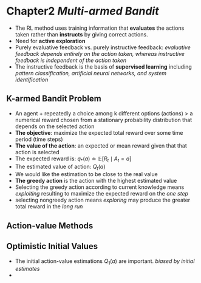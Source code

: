 # Chapter2 _Multi-armed Bandit_
- The RL method uses training information that **evaluates** the actions taken rather than **instructs** by giving correct actions.
- Need for **active exploration**
- Purely evaluative feedback vs. purely instructive feedback: _evaluative feedback depends entirely on the action taken, whereas instructive feedback is independent of the action taken_
- The instructive feedback is the basis of **supervised learning** including _pattern classification, artificial neural networks, and system identification_

## K-armed Bandit Problem
- An agent + repeatedly a choice among k different options (actions) > a numerical reward chosen from a stationary probability distribution that depends on the selected action
- **The objective**: maximize the expected total reward over some time period (time steps)
- **The value of the action**: an expected or mean reward given that that action is selected
- The expected reward is: $q_*(a) \doteq \mathbb{E}[R_t \mid A_t = a]$
- The estimated value of action: $Q_t(a)$
- We would like the estimation to be close to the real value
- **The greedy action** is the action with the highest estimated value
- Selecting the greedy action according to current knowledge means _exploiting_ resulting to maximize the expected reward on the _one step_
- selecting nongreedy action means _exploring_ may produce the greater total reward in the _long run_

## Action-value Methods




## Optimistic Initial Values
- The initial action-value estimations $Q_1(a)$ are important. _biased by initial estimates_
- 
